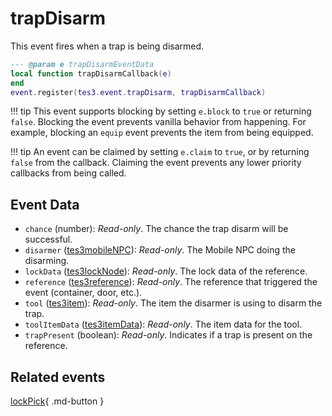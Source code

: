 # trapDisarm
<div class="search_terms" style="display: none">trapdisarm</div>

<!---
	This file is autogenerated. Do not edit this file manually. Your changes will be ignored.
	More information: https://github.com/MWSE/MWSE/tree/master/docs
-->

This event fires when a trap is being disarmed.

```lua
--- @param e trapDisarmEventData
local function trapDisarmCallback(e)
end
event.register(tes3.event.trapDisarm, trapDisarmCallback)
```

!!! tip
	This event supports blocking by setting `e.block` to `true` or returning `false`. Blocking the event prevents vanilla behavior from happening. For example, blocking an `equip` event prevents the item from being equipped.

!!! tip
	An event can be claimed by setting `e.claim` to `true`, or by returning `false` from the callback. Claiming the event prevents any lower priority callbacks from being called.

## Event Data

* `chance` (number): *Read-only*. The chance the trap disarm will be successful.
* `disarmer` ([tes3mobileNPC](../../types/tes3mobileNPC)): *Read-only*. The Mobile NPC doing the disarming.
* `lockData` ([tes3lockNode](../../types/tes3lockNode)): *Read-only*. The lock data of the reference.
* `reference` ([tes3reference](../../types/tes3reference)): *Read-only*. The reference that triggered the event (container, door, etc.).
* `tool` ([tes3item](../../types/tes3item)): *Read-only*. The item the disarmer is using to disarm the trap.
* `toolItemData` ([tes3itemData](../../types/tes3itemData)): *Read-only*. The item data for the tool.
* `trapPresent` (boolean): *Read-only*. Indicates if a trap is present on the reference.


## Related events

[lockPick](../lockPick/){ .md-button }

